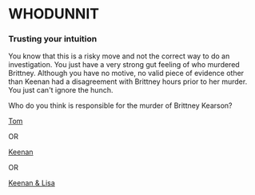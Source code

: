 # WHODUNNIT

### Trusting your intuition 

You know that this is a risky move and not the correct way to do an investigation. You just have a very strong gut feeling of who murdered Brittney. Although you have no motive, no valid piece of evidence other than Keenan had a disagreement with Brittney hours prior to her murder. You just can't ignore the hunch. 

Who do you think is responsible for the murder of Brittney Kearson? 
 
 [Tom](./scene5A.md) 

 OR 

 [Keenan](./scene5B.md)

 OR

 [Keenan & Lisa](./scene5C.md)

 